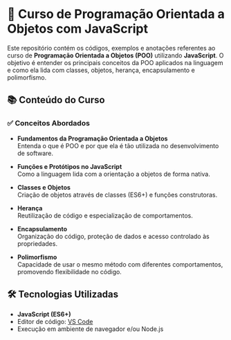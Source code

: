 # 🧠 Curso de Programação Orientada a Objetos com JavaScript

Este repositório contém os códigos, exemplos e anotações referentes ao curso de **Programação Orientada a Objetos (POO)** utilizando **JavaScript**. O objetivo é entender os principais conceitos da POO aplicados na linguagem e como ela lida com classes, objetos, herança, encapsulamento e polimorfismo.

## 📚 Conteúdo do Curso

### ✅ Conceitos Abordados

- **Fundamentos da Programação Orientada a Objetos**  
  Entenda o que é POO e por que ela é tão utilizada no desenvolvimento de software.

- **Funções e Protótipos no JavaScript**  
  Como a linguagem lida com a orientação a objetos de forma nativa.

- **Classes e Objetos**  
  Criação de objetos através de classes (ES6+) e funções construtoras.

- **Herança**  
  Reutilização de código e especialização de comportamentos.

- **Encapsulamento**  
  Organização do código, proteção de dados e acesso controlado às propriedades.

- **Polimorfismo**  
  Capacidade de usar o mesmo método com diferentes comportamentos, promovendo flexibilidade no código.

## 🛠️ Tecnologias Utilizadas

- **JavaScript (ES6+)**
- Editor de código: [VS Code](https://code.visualstudio.com/)
- Execução em ambiente de navegador e/ou Node.js
